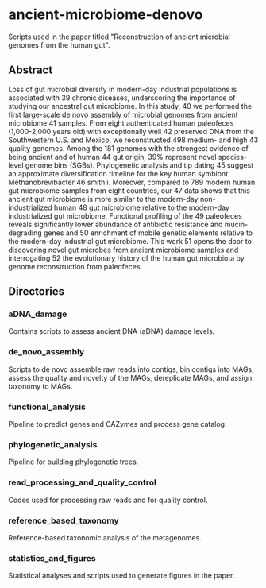 # ancient-microbiome-denovo

Scripts used in the paper titled "Reconstruction of ancient microbial genomes from the human gut".

## Abstract
Loss of gut microbial diversity in modern-day industrial populations is associated with  39 chronic diseases, underscoring the importance of studying our ancestral gut microbiome. In this study,  40 we performed the first large-scale de novo assembly of microbial genomes from ancient microbiome  41 samples. From eight authenticated human paleofeces (1,000-2,000 years old) with exceptionally well 42 preserved DNA from the Southwestern U.S. and Mexico, we reconstructed 498 medium- and high 43 quality genomes. Among the 181 genomes with the strongest evidence of being ancient and of human  44 gut origin, 39% represent novel species-level genome bins (SGBs). Phylogenetic analysis and tip dating  45 suggest an approximate diversification timeline for the key human symbiont Methanobrevibacter  46 smithii. Moreover, compared to 789 modern human gut microbiome samples from eight countries, our  47 data shows that this ancient gut microbiome is more similar to the modern-day non-industrialized human  48 gut microbiome relative to the modern-day industrialized gut microbiome. Functional profiling of the  49 paleofeces reveals significantly lower abundance of antibiotic resistance and mucin-degrading genes and  50 enrichment of mobile genetic elements relative to the modern-day industrial gut microbiome. This work  51 opens the door to discovering novel gut microbes from ancient microbiome samples and interrogating  52 the evolutionary history of the human gut microbiota by genome reconstruction from paleofeces. 

## Directories
### aDNA_damage
Contains scripts to assess ancient DNA (aDNA) damage levels.

### de_novo_assembly
Scripts to de novo assemble raw reads into contigs, bin contigs into MAGs, assess the quality and novelty of the MAGs, dereplicate MAGs, and assign taxonomy to MAGs.

### functional_analysis
Pipeline to predict genes and CAZymes and process gene catalog.

### phylogenetic_analysis
Pipeline for building phylogenetic trees.

### read_processing_and_quality_control
Codes used for processing raw reads and for quality control.

### reference_based_taxonomy
Reference-based taxonomic analysis of the metagenomes.

### statistics_and_figures
Statistical analyses and scripts used to generate figures in the paper.


